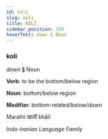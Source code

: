 ```yaml
---
id: koli
slug: koli
title: KOLİ
sidebar_position: 159
hoverText: down § Noun
---
```


### koli

*down* **§** Noun

**Verb**: to be the bottom/below region

**Noun**: bottom/below region

**Modifier**: bottom-related/below/down

Marathi खाली khālī 

*Indo-Iranian Language Family*